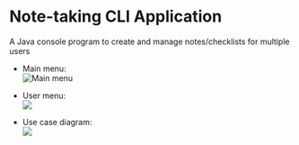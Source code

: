 # Note-taking CLI Application
A Java console program to create and manage notes/checklists for multiple users

+ Main menu:  
![Main menu](https://github.com/cpulover/notepad/blob/master/pictures/guest-menu.PNG)

+ User menu:  
![](https://github.com/cpulover/notepad/blob/master/pictures/user-menu.PNG)

+ Use case diagram:  
![](https://github.com/cpulover/notepad/blob/master/pictures/use%20cases%20diagram.PNG)



